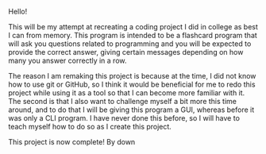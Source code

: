 Hello!

This will be my attempt at recreating a coding project I did in college as best I can from memory. This program is intended to be a flashcard program that will ask you questions related to programming and you will be expected to provide the correct answer, giving certain messages depending on how many you answer correctly in a row.

The reason I am remaking this project is because at the time, I did not know how to use git or GitHub, so I think it would be beneficial for me to redo this project while using it as a tool so that I can become more familiar with it. The second is that I also want to challenge myself a bit more this time around, and to do that I will be giving this program a GUI, whereas before it was only a CLI program. I have never done this before, so I will have to teach myself how to do so as I create this project.

This project is now complete! By down